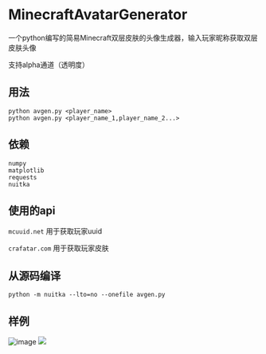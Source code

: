 # MinecraftAvatarGenerator
一个python编写的简易Minecraft双层皮肤的头像生成器，输入玩家昵称获取双层皮肤头像

支持alpha通道（透明度）

## 用法

```
python avgen.py <player_name>
python avgen.py <player_name_1,player_name_2...>
```

## 依赖

```
numpy
matplotlib
requests
nuitka
```

## 使用的api

`mcuuid.net` 用于获取玩家uuid

`crafatar.com` 用于获取玩家皮肤

## 从源码编译

```
python -m nuitka --lto=no --onefile avgen.py
```

## 样例

![image](skin2.png)
![](http://localhost:9000/usersignin/api/getFile/Fanzhitianyu)